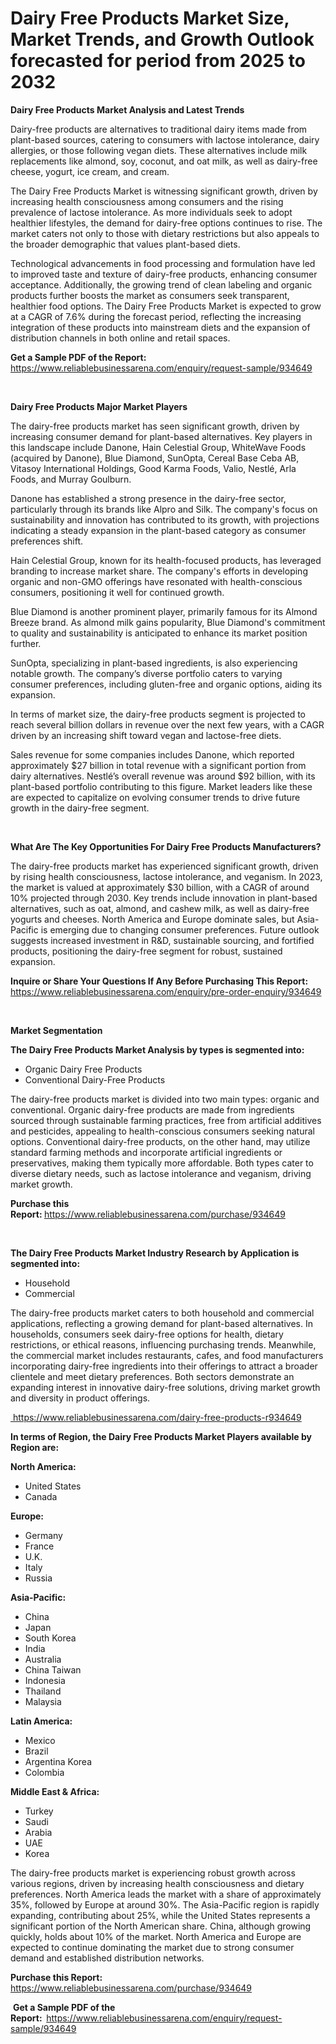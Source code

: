 <p><h1>Dairy Free Products Market Size, Market Trends, and Growth Outlook forecasted for period from 2025 to 2032</h1></p><p><strong>Dairy Free Products Market Analysis and Latest Trends</strong></p>
<p><p>Dairy-free products are alternatives to traditional dairy items made from plant-based sources, catering to consumers with lactose intolerance, dairy allergies, or those following vegan diets. These alternatives include milk replacements like almond, soy, coconut, and oat milk, as well as dairy-free cheese, yogurt, ice cream, and cream.</p><p>The Dairy Free Products Market is witnessing significant growth, driven by increasing health consciousness among consumers and the rising prevalence of lactose intolerance. As more individuals seek to adopt healthier lifestyles, the demand for dairy-free options continues to rise. The market caters not only to those with dietary restrictions but also appeals to the broader demographic that values plant-based diets.</p><p>Technological advancements in food processing and formulation have led to improved taste and texture of dairy-free products, enhancing consumer acceptance. Additionally, the growing trend of clean labeling and organic products further boosts the market as consumers seek transparent, healthier food options. The Dairy Free Products Market is expected to grow at a CAGR of 7.6% during the forecast period, reflecting the increasing integration of these products into mainstream diets and the expansion of distribution channels in both online and retail spaces.</p></p>
<p><strong>Get a Sample PDF of the Report:&nbsp;</strong> <a href="https://www.reliablebusinessarena.com/enquiry/request-sample/934649?utm_campaign=2189&utm_medium=2&utm_source=Github&utm_content=ia&utm_term=18042025&utm_id=dairy-free-products">https://www.reliablebusinessarena.com/enquiry/request-sample/934649</a></p>
<p>&nbsp;</p>
<p><strong>Dairy Free Products Major Market Players</strong></p>
<p><p>The dairy-free products market has seen significant growth, driven by increasing consumer demand for plant-based alternatives. Key players in this landscape include Danone, Hain Celestial Group, WhiteWave Foods (acquired by Danone), Blue Diamond, SunOpta, Cereal Base Ceba AB, Vitasoy International Holdings, Good Karma Foods, Valio, Nestlé, Arla Foods, and Murray Goulburn.</p><p>Danone has established a strong presence in the dairy-free sector, particularly through its brands like Alpro and Silk. The company's focus on sustainability and innovation has contributed to its growth, with projections indicating a steady expansion in the plant-based category as consumer preferences shift.</p><p>Hain Celestial Group, known for its health-focused products, has leveraged branding to increase market share. The company's efforts in developing organic and non-GMO offerings have resonated with health-conscious consumers, positioning it well for continued growth.</p><p>Blue Diamond is another prominent player, primarily famous for its Almond Breeze brand. As almond milk gains popularity, Blue Diamond's commitment to quality and sustainability is anticipated to enhance its market position further.</p><p>SunOpta, specializing in plant-based ingredients, is also experiencing notable growth. The company’s diverse portfolio caters to varying consumer preferences, including gluten-free and organic options, aiding its expansion.</p><p>In terms of market size, the dairy-free products segment is projected to reach several billion dollars in revenue over the next few years, with a CAGR driven by an increasing shift toward vegan and lactose-free diets.</p><p>Sales revenue for some companies includes Danone, which reported approximately $27 billion in total revenue with a significant portion from dairy alternatives. Nestlé’s overall revenue was around $92 billion, with its plant-based portfolio contributing to this figure. Market leaders like these are expected to capitalize on evolving consumer trends to drive future growth in the dairy-free segment.</p></p>
<p>&nbsp;</p>
<p><strong>What Are The Key Opportunities For Dairy Free Products Manufacturers?</strong></p>
<p><p>The dairy-free products market has experienced significant growth, driven by rising health consciousness, lactose intolerance, and veganism. In 2023, the market is valued at approximately $30 billion, with a CAGR of around 10% projected through 2030. Key trends include innovation in plant-based alternatives, such as oat, almond, and cashew milk, as well as dairy-free yogurts and cheeses. North America and Europe dominate sales, but Asia-Pacific is emerging due to changing consumer preferences. Future outlook suggests increased investment in R&D, sustainable sourcing, and fortified products, positioning the dairy-free segment for robust, sustained expansion.</p></p>
<p><strong>Inquire or Share Your Questions If Any Before Purchasing This Report:</strong> <a href="https://www.reliablebusinessarena.com/enquiry/pre-order-enquiry/934649?utm_campaign=2189&utm_medium=2&utm_source=Github&utm_content=ia&utm_term=18042025&utm_id=dairy-free-products">https://www.reliablebusinessarena.com/enquiry/pre-order-enquiry/934649</a></p>
<p>&nbsp;</p>
<p><strong>Market Segmentation</strong></p>
<p><strong>The Dairy Free Products Market Analysis by types is segmented into:</strong></p>
<p><ul><li>Organic Dairy Free Products</li><li>Conventional Dairy-Free Products</li></ul></p>
<p><p>The dairy-free products market is divided into two main types: organic and conventional. Organic dairy-free products are made from ingredients sourced through sustainable farming practices, free from artificial additives and pesticides, appealing to health-conscious consumers seeking natural options. Conventional dairy-free products, on the other hand, may utilize standard farming methods and incorporate artificial ingredients or preservatives, making them typically more affordable. Both types cater to diverse dietary needs, such as lactose intolerance and veganism, driving market growth.</p></p>
<p><strong>Purchase this Report:&nbsp;</strong><a href="https://www.reliablebusinessarena.com/purchase/934649?utm_campaign=2189&utm_medium=2&utm_source=Github&utm_content=ia&utm_term=18042025&utm_id=dairy-free-products">https://www.reliablebusinessarena.com/purchase/934649</a></p>
<p>&nbsp;</p>
<p><strong>The Dairy Free Products Market Industry Research by Application is segmented into:</strong></p>
<p><ul><li>Household</li><li>Commercial</li></ul></p>
<p><p>The dairy-free products market caters to both household and commercial applications, reflecting a growing demand for plant-based alternatives. In households, consumers seek dairy-free options for health, dietary restrictions, or ethical reasons, influencing purchasing trends. Meanwhile, the commercial market includes restaurants, cafes, and food manufacturers incorporating dairy-free ingredients into their offerings to attract a broader clientele and meet dietary preferences. Both sectors demonstrate an expanding interest in innovative dairy-free solutions, driving market growth and diversity in product offerings.</p></p>
<p><a href="https://www.reliablebusinessarena.com/dairy-free-products-r934649?utm_campaign=2189&utm_medium=2&utm_source=Github&utm_content=ia&utm_term=18042025&utm_id=dairy-free-products">&nbsp;https://www.reliablebusinessarena.com/dairy-free-products-r934649</a></p>
<p><strong>In terms of Region, the Dairy Free Products Market Players available by Region are:</strong></p>
<p>
    <p> <strong> North America: </strong>
        <ul>
            <li>United States</li>
            <li>Canada</li>
        </ul>
        </p> 
    <p> <strong> Europe: </strong>
        <ul>
            <li>Germany</li>
            <li>France</li>
            <li>U.K.</li>
            <li>Italy</li>
            <li>Russia</li>
        </ul>
        </p> 
    <p> <strong> Asia-Pacific: </strong>
        <ul>
            <li>China</li>
            <li>Japan</li>
            <li>South Korea</li>
            <li>India</li>
            <li>Australia</li>
            <li>China Taiwan</li>
            <li>Indonesia</li>
            <li>Thailand</li>
            <li>Malaysia</li>
        </ul>
        </p> 
    <p> <strong> Latin America: </strong>
        <ul>
            <li>Mexico</li>
            <li>Brazil</li>
            <li>Argentina Korea</li>
            <li>Colombia</li>
        </ul>
        </p> 
    <p> <strong> Middle East & Africa: </strong>
        <ul>
            <li>Turkey</li>
            <li>Saudi</li>
            <li>Arabia</li>
            <li>UAE</li>
            <li>Korea</li>
        </ul>
    </p>
    </p>
<p><p>The dairy-free products market is experiencing robust growth across various regions, driven by increasing health consciousness and dietary preferences. North America leads the market with a share of approximately 35%, followed by Europe at around 30%. The Asia-Pacific region is rapidly expanding, contributing about 25%, while the United States represents a significant portion of the North American share. China, although growing quickly, holds about 10% of the market. North America and Europe are expected to continue dominating the market due to strong consumer demand and established distribution networks.</p></p>
<p><strong>Purchase this Report: </strong><a href="https://www.reliablebusinessarena.com/purchase/934649?utm_campaign=2189&utm_medium=2&utm_source=Github&utm_content=ia&utm_term=18042025&utm_id=dairy-free-products">https://www.reliablebusinessarena.com/purchase/934649</a></p>
<p>&nbsp;<strong>Get a Sample PDF of the Report:&nbsp;&nbsp;</strong><a href="https://www.reliablebusinessarena.com/enquiry/request-sample/934649?utm_campaign=2189&utm_medium=2&utm_source=Github&utm_content=ia&utm_term=18042025&utm_id=dairy-free-products">https://www.reliablebusinessarena.com/enquiry/request-sample/934649</a></p>
<p><strong></strong></p>
<p><p></p><p></p><p></p></p>